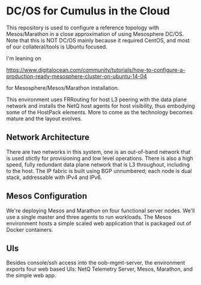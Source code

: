 # DC/OS for Cumulus in the Cloud

This repository is used to configure a reference topology with Mesos/Marathon in
a close approximation of using Mesosphere DC/OS.  Note that this is NOT DC/OS
mainly because it required CentOS, and most of our collateral/tools is Ubuntu
focused.

I'm leaning on

https://www.digitalocean.com/community/tutorials/how-to-configure-a-production-ready-mesosphere-cluster-on-ubuntu-14-04

for Mesosphere/Mesos/Marathon installation.

This environment uses FRRouting for host L3 peering with the data plane network
and installs the NetQ host agents for host visibility, thus embodying some of
the HostPack elements.  More to come as the technology becomes mature and the
layout evolves.

## Network Architecture

There are two networks in this system, one is an out-of-band network that is
used stictly for provisioning and low level operations.  There is also a high
speed, fully redundant data plane network that is L3 throughout, including to
the host.  The IP fabric is built using BGP unnumbered; each node is dual stack,
addressable with IPv4 and IPv6.

## Mesos Configuration

We're deploying Mesos and Marathon on four functional server nodes.  We'll use a single master and three agents to run workloads.  The Mesos environment hosts a simple scaled web application that is packaged out of Docker containers.

## UIs
Besides console/ssh access into the oob-mgmt-server, the environment exports four web based UIs: NetQ Telemetry Server, Mesos, Marathon, and the simple web app.


